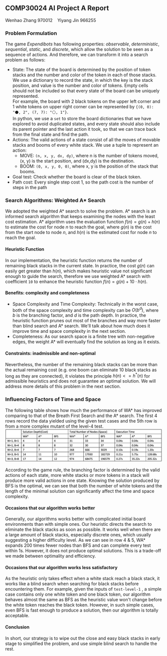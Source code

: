 ## COMP30024 AI Project A Report

Wenhao Zhang 970012 &nbsp;&nbsp; Yiyang Jin 966255

### Problem Formulation

The game *Expendibots* has following properties: *observable*, *deterministic*, *sequential*, *static*, and *discrete*, which allow the solution to be seen as a sequence of actions. And therefore, we can transform it into a search problem as follows:

- State:
  The state of the board is determined by the position of token stacks and the number and color of the token in each of those stacks. We use a dictionary to record the state, in which the key is the stack position, and value is the number and color of tokens. Empty cells should not be included so that every state of the board can be uniquely represented.  
  For example, the board with 2 black tokens on the upper left corner and 1 white tokens on upper right corner can be represented by `{(0, 0): "⚫, 2", (7, 7): "⚪, 1"}`.  
  In python, we use a `set` to store the board dictionaries that we have explored to avoid duplicated states, and every state should also include its parent pointer and the last action it took, so that we can trace back from the final state and find the path.
- Actions:
  The valid actions of a state consist of all the moves of movable stacks and booms of every white stack. We use a tuple to represent an action:
  - MOVE: `(n, x, y, dx, dy)`, where n is the number of tokens moved, (x, y) is the start position, and (dx,dy) is the destination.
  - BOOM: `(0, x, y, 0, 0)`, where x, y is the position of the stack that booms.
- Goal test: Check whether the board is clear of the black token.
- Path cost: Every single step cost 1, so the path cost is the number of steps in the path

### Search Algorithms: Weighted A* Search

We adopted the weighted A* search to solve the problem. A* search is an informed search algorithm that keeps examining the nodes with the least cost estimation. A* algorithm uses the evaluation function $f(n) = g(n) + h(n)$ to estimate the cost for node $n$ to reach the goal, where $g(n)$ is the cost from the start node to node $n$, and $h(n)$ is the estimated cost for node $n$ to reach the goal.

#### Heuristic Function

In our implementation, the heuristic function returns the number of remaining black stacks in the current state. In practice, the cost $g(n)$ can easily get greater than $h(n)$, which makes heuristic value not significant enough to guide the search, therefore we use weighted A* search with coefficient `10` to enhance the heuristic function $f(n) = g(n) + 10·h(n)$.

#### Benefits: complexity and completeness

- Space Complexity and Time Complexity:
  Technically in the worst case, both of the space complexity and time complexity can be $O(b^d)$, where $b$ is the branching factor, and $d$ is the path depth. In practice, the heuristic function prunes out most of the branches and way more faster than blind search and A* search. We'll talk about how much does it improve time and space complexity in the  next section.
- Completeness:
  As our search space is a finite tree with non-negative edges, the weight A* will eventually find the solution as long as it exists.

#### Constraints: inadmissible and non-optimal

Nevertheless, the number of the remaining black stacks can be more than the actual remaining cost (e.g. one boom can eliminate 10 black stacks as long as they are connected), it violates the principle $h(n) <= h^*(n)$ for admissible heuristics and does not guarantee an optimal solution. We will address more details of this problem in the next section.

### Influencing Factors of Time and Space

The following table shows how much the performance of WA* has improved comparing to that of the Breath First Search and the A* search. The first 4 rows record the data yielded using the given test cases and the 5th row is from a more complex mutant of the level-4 test. ![Performance-of-algorithms](Performance-of-algorithms.png)

According to the game rule, the branching factor is determined by the valid actions of each state, more white stacks or more tokens in a stack will produce more valid actions in one state. Knowing the solution produced by BFS is the optimal, we can see that both the number of white tokens and the length of the minimal solution can significantly affect the time and space complexity.

#### Occasions that our algorithm works better 

Generally, our algorithms works better with complicated initial board environments than with simple ones. Our heuristic directs the search to eliminate the black stacks as soon as possible. It works well when there are a large amount of black stacks, especially discrete ones, which usually suggesting a higher difficulty level. As we can see in row 4 & 5, WA* expands 200 times fewer nodes than BFS and can complete every test within 1s. However, it does not produce optimal solutions. This is a trade-off we made between optimality and efficiency.

#### Occasions that our algorithm works less satisfactory 

As the heuristic only takes effect when a white stack reach a black stack, it works like a blind search when searching for black stacks before encountering them. For example, given the inputs of `test-level-1` , a simple case contains only one white token and one black token, our algorithm behaves almost the same as BFS as the heuristic value won't change before the white token reaches the black token. However, in such simple cases, even BFS is fast enough to produce a solution, then our algorithm is totally acceptable.

#### Conclusion

In short, our strategy is to wipe out the close and easy black stacks in early stage to simplified the problem, and use simple blind search to handle the rest.
